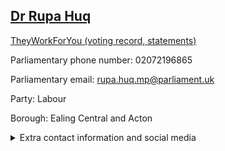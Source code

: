## <a href="https://members.parliament.uk/member/4511/contact">Dr Rupa Huq</a>

<a href="https://www.theyworkforyou.com/mp/25284/rupa_huq/ealing_central_and_acton">TheyWorkForYou (voting record, statements)</a> 

Parliamentary phone number: 02072196865 

Parliamentary email: rupa.huq.mp@parliament.uk 

Party: Labour 

Borough: Ealing Central and Acton 

<details><summary>Extra contact information and social media</summary> 
<li>Website:</li>
<li>Twitter: https://twitter.com/rupahuq</li>
<li>Constituency office phone number:</li>
<li>Constituency office email:</li>
<li>Facebook:</li>
<li>Instagram:</li>
<li>Youtube:</li>
<li>Linkedin:</li>
<li>Government department phone number:</li>
<li>Government department email:</li>
<li>Threads:</li>
<li>Party office phone number:</li>
<li>Party office email:</li>
<li>Tiktok:</li>
</details>